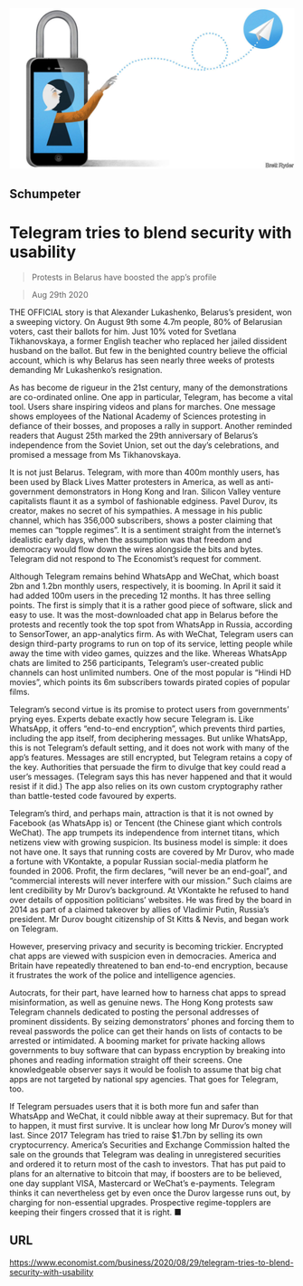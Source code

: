 ![](./images/20200829_WBD000_0.jpg)

## Schumpeter

# Telegram tries to blend security with usability

> Protests in Belarus have boosted the app’s profile

> Aug 29th 2020

THE OFFICIAL story is that Alexander Lukashenko, Belarus’s president, won a sweeping victory. On August 9th some 4.7m people, 80% of Belarusian voters, cast their ballots for him. Just 10% voted for Svetlana Tikhanovskaya, a former English teacher who replaced her jailed dissident husband on the ballot. But few in the benighted country believe the official account, which is why Belarus has seen nearly three weeks of protests demanding Mr Lukashenko’s resignation.

As has become de rigueur in the 21st century, many of the demonstrations are co-ordinated online. One app in particular, Telegram, has become a vital tool. Users share inspiring videos and plans for marches. One message shows employees of the National Academy of Sciences protesting in defiance of their bosses, and proposes a rally in support. Another reminded readers that August 25th marked the 29th anniversary of Belarus’s independence from the Soviet Union, set out the day’s celebrations, and promised a message from Ms Tikhanovskaya.

It is not just Belarus. Telegram, with more than 400m monthly users, has been used by Black Lives Matter protesters in America, as well as anti-government demonstrators in Hong Kong and Iran. Silicon Valley venture capitalists flaunt it as a symbol of fashionable edginess. Pavel Durov, its creator, makes no secret of his sympathies. A message in his public channel, which has 356,000 subscribers, shows a poster claiming that memes can “topple regimes”. It is a sentiment straight from the internet’s idealistic early days, when the assumption was that freedom and democracy would flow down the wires alongside the bits and bytes. Telegram did not respond to The Economist’s request for comment.

Although Telegram remains behind WhatsApp and WeChat, which boast 2bn and 1.2bn monthly users, respectively, it is booming. In April it said it had added 100m users in the preceding 12 months. It has three selling points. The first is simply that it is a rather good piece of software, slick and easy to use. It was the most-downloaded chat app in Belarus before the protests and recently took the top spot from WhatsApp in Russia, according to SensorTower, an app-analytics firm. As with WeChat, Telegram users can design third-party programs to run on top of its service, letting people while away the time with video games, quizzes and the like. Whereas WhatsApp chats are limited to 256 participants, Telegram’s user-created public channels can host unlimited numbers. One of the most popular is “Hindi HD movies”, which points its 6m subscribers towards pirated copies of popular films.

Telegram’s second virtue is its promise to protect users from governments’ prying eyes. Experts debate exactly how secure Telegram is. Like WhatsApp, it offers “end-to-end encryption”, which prevents third parties, including the app itself, from deciphering messages. But unlike WhatsApp, this is not Telegram’s default setting, and it does not work with many of the app’s features. Messages are still encrypted, but Telegram retains a copy of the key. Authorities that persuade the firm to divulge that key could read a user’s messages. (Telegram says this has never happened and that it would resist if it did.) The app also relies on its own custom cryptography rather than battle-tested code favoured by experts.

Telegram’s third, and perhaps main, attraction is that it is not owned by Facebook (as WhatsApp is) or Tencent (the Chinese giant which controls WeChat). The app trumpets its independence from internet titans, which netizens view with growing suspicion. Its business model is simple: it does not have one. It says that running costs are covered by Mr Durov, who made a fortune with VKontakte, a popular Russian social-media platform he founded in 2006. Profit, the firm declares, “will never be an end-goal”, and “commercial interests will never interfere with our mission.” Such claims are lent credibility by Mr Durov’s background. At VKontakte he refused to hand over details of opposition politicians’ websites. He was fired by the board in 2014 as part of a claimed takeover by allies of Vladimir Putin, Russia’s president. Mr Durov bought citizenship of St Kitts & Nevis, and began work on Telegram.

However, preserving privacy and security is becoming trickier. Encrypted chat apps are viewed with suspicion even in democracies. America and Britain have repeatedly threatened to ban end-to-end encryption, because it frustrates the work of the police and intelligence agencies.

Autocrats, for their part, have learned how to harness chat apps to spread misinformation, as well as genuine news. The Hong Kong protests saw Telegram channels dedicated to posting the personal addresses of prominent dissidents. By seizing demonstrators’ phones and forcing them to reveal passwords the police can get their hands on lists of contacts to be arrested or intimidated. A booming market for private hacking allows governments to buy software that can bypass encryption by breaking into phones and reading information straight off their screens. One knowledgeable observer says it would be foolish to assume that big chat apps are not targeted by national spy agencies. That goes for Telegram, too.

If Telegram persuades users that it is both more fun and safer than WhatsApp and WeChat, it could nibble away at their supremacy. But for that to happen, it must first survive. It is unclear how long Mr Durov’s money will last. Since 2017 Telegram has tried to raise $1.7bn by selling its own cryptocurrency. America’s Securities and Exchange Commission halted the sale on the grounds that Telegram was dealing in unregistered securities and ordered it to return most of the cash to investors. That has put paid to plans for an alternative to bitcoin that may, if boosters are to be believed, one day supplant VISA, Mastercard or WeChat’s e-payments. Telegram thinks it can nevertheless get by even once the Durov largesse runs out, by charging for non-essential upgrades. Prospective regime-topplers are keeping their fingers crossed that it is right. ■

## URL

https://www.economist.com/business/2020/08/29/telegram-tries-to-blend-security-with-usability
